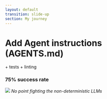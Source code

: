 ```yaml
---
layout: default
transition: slide-up
section: My journey
---
```


# Add Agent instructions (AGENTS.md)

<div class="mt-8 flex justify-between">
    <div class="flex flex-col gap-10 items-center justify-center w-140 text-center" >
        <card v-click>
            + tests
            + linting
        </card>
        <card v-click icon="🥺" title="Result" variant="warning">
            <h3>75% success rate</h3>
        </card>
    </div>
     <div v-click class="text-center">
        <img class="" src="/journey.2.1.png">
        <em>No point fighting the non-deterministic LLMs</em>
     </div>
</div>
